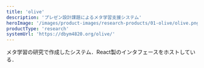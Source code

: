 ```yaml
---
title: 'olive'
description: 'プレゼン設計課題によるメタ学習支援システム'
heroImage: '/images/product-images/research-products/01-olive/olive.png'
productType: 'research'
systemUrl: 'https://dbym4820.org/olive/'
---
```


メタ学習の研究で作成したシステム．React製のインタフェースをホストしている．